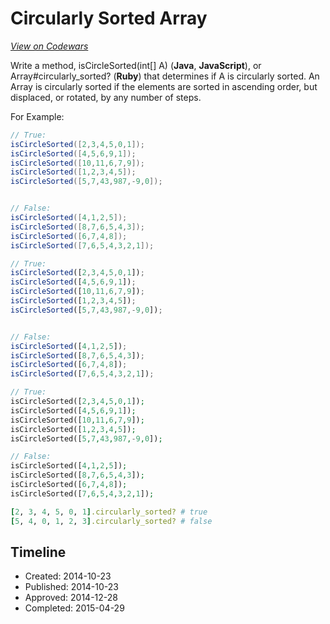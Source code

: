# Circularly Sorted Array
[*View on Codewars*](https://www.codewars.com/kata/circularly-sorted-array)

Write a method, isCircleSorted(int[] A) (**Java**, **JavaScript**), or Array#circularly_sorted? (**Ruby**) that determines if A is
circularly sorted. An Array is circularly sorted if the elements are
sorted in ascending order, but displaced, or rotated, by any number of steps. 

For Example:

```java
// True:
isCircleSorted([2,3,4,5,0,1]);
isCircleSorted([4,5,6,9,1]);
isCircleSorted([10,11,6,7,9]);
isCircleSorted([1,2,3,4,5]);
isCircleSorted([5,7,43,987,-9,0]);


// False:
isCircleSorted([4,1,2,5]);
isCircleSorted([8,7,6,5,4,3]);
isCircleSorted([6,7,4,8]);
isCircleSorted([7,6,5,4,3,2,1]);
```
```javascript
// True:
isCircleSorted([2,3,4,5,0,1]);
isCircleSorted([4,5,6,9,1]);
isCircleSorted([10,11,6,7,9]);
isCircleSorted([1,2,3,4,5]);
isCircleSorted([5,7,43,987,-9,0]);


// False:
isCircleSorted([4,1,2,5]);
isCircleSorted([8,7,6,5,4,3]);
isCircleSorted([6,7,4,8]);
isCircleSorted([7,6,5,4,3,2,1]);
```
```php
// True:
isCircleSorted([2,3,4,5,0,1]);
isCircleSorted([4,5,6,9,1]);
isCircleSorted([10,11,6,7,9]);
isCircleSorted([1,2,3,4,5]);
isCircleSorted([5,7,43,987,-9,0]);

// False:
isCircleSorted([4,1,2,5]);
isCircleSorted([8,7,6,5,4,3]);
isCircleSorted([6,7,4,8]);
isCircleSorted([7,6,5,4,3,2,1]);
```
```ruby
[2, 3, 4, 5, 0, 1].circularly_sorted? # true
[5, 4, 0, 1, 2, 3].circularly_sorted? # false
```

## Timeline
- Created: 2014-10-23
- Published: 2014-10-23
- Approved: 2014-12-28
- Completed: 2015-04-29